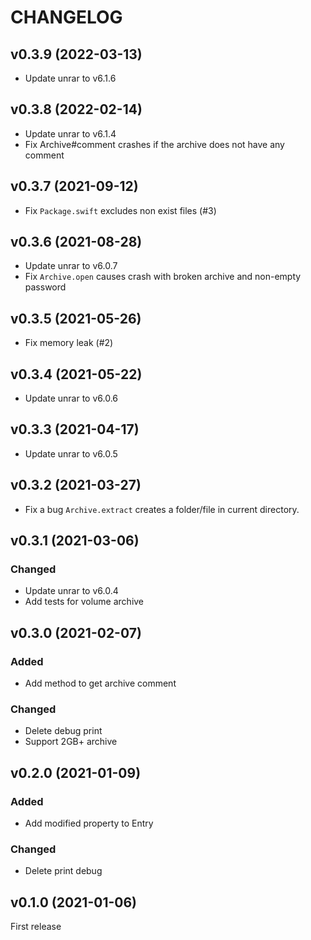 # CHANGELOG

## v0.3.9 (2022-03-13)

- Update unrar to v6.1.6

## v0.3.8 (2022-02-14)

- Update unrar to v6.1.4
- Fix Archive#comment crashes if the archive does not have any comment

## v0.3.7 (2021-09-12)

- Fix `Package.swift` excludes non exist files (#3)

## v0.3.6 (2021-08-28)

- Update unrar to v6.0.7
- Fix `Archive.open` causes crash with broken archive and non-empty password

## v0.3.5 (2021-05-26)

- Fix memory leak (#2)

## v0.3.4 (2021-05-22)

- Update unrar to v6.0.6

## v0.3.3 (2021-04-17)

- Update unrar to v6.0.5

## v0.3.2 (2021-03-27)

- Fix a bug `Archive.extract` creates a folder/file in current directory.

## v0.3.1 (2021-03-06)

### Changed

- Update unrar to v6.0.4
- Add tests for volume archive

## v0.3.0 (2021-02-07)

### Added

- Add method to get archive comment

### Changed

- Delete debug print
- Support 2GB+ archive

## v0.2.0 (2021-01-09)

### Added

- Add modified property to Entry

### Changed

- Delete print debug

## v0.1.0 (2021-01-06)

First release
